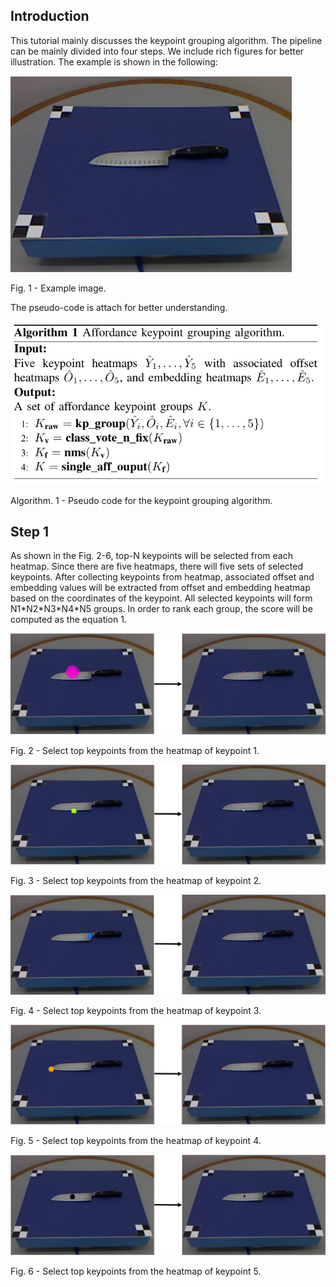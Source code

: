 ## Introduction
This tutorial mainly discusses the keypoint grouping algorithm. The pipeline can be mainly divided into four steps. We include rich figures for better illustration. The example
is shown in the following:

![image](../img/fig_kp_git_img.png)

Fig. 1 - Example image.

The pseudo-code is attach for better understanding. 

![image](../img/pseudo_code.png)

Algorithm. 1 - Pseudo code for the keypoint grouping algorithm.

## Step 1
As shown in the Fig. 2-6, top-N keypoints will be selected from each heatmap. Since there are five heatmaps, there will five sets of selected keypoints. After collecting keypoints 
from heatmap, associated offset and embedding values will be extracted from offset and embedding heatmap based on the coordinates of the keypoint. All selected keypoints will form
N1\*N2\*N3\*N4\*N5 groups. In order to rank each group, the score will be computed as the equation 1.

![image](../img/fig_kp_git_step1_1.png)

Fig. 2 - Select top keypoints from the heatmap of keypoint 1.

![image](../img/fig_kp_git_step1_2.png)

Fig. 3 - Select top keypoints from the heatmap of keypoint 2.

![image](../img/fig_kp_git_step1_3.png)

Fig. 4 - Select top keypoints from the heatmap of keypoint 3.

![image](../img/fig_kp_git_step1_4.png)

Fig. 5 - Select top keypoints from the heatmap of keypoint 4.

![image](../img/fig_kp_git_step1_5.png)

Fig. 6 - Select top keypoints from the heatmap of keypoint 5.
